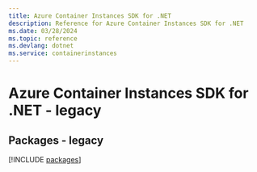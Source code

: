 ```yaml
---
title: Azure Container Instances SDK for .NET
description: Reference for Azure Container Instances SDK for .NET
ms.date: 03/28/2024
ms.topic: reference
ms.devlang: dotnet
ms.service: containerinstances
---
```

# Azure Container Instances SDK for .NET - legacy
## Packages - legacy
[!INCLUDE [packages](container-instances-index.md)]